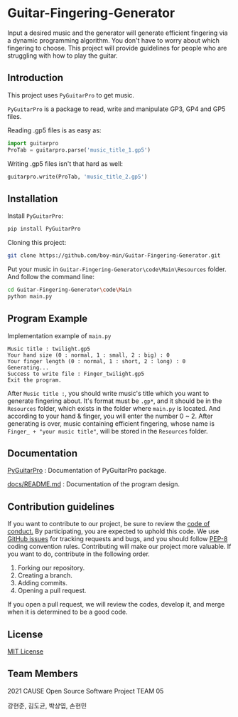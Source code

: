 # Guitar-Fingering-Generator

Input a desired music and the generator will generate efficient fingering via a dynamic programming algorithm.
You don't have to worry about which fingering to choose. This project will provide guidelines for people who are struggling with how to play the guitar.

## Introduction

This project uses `PyGuitarPro` to get music.

`PyGuitarPro` is a package to read, write and manipulate GP3, GP4 and GP5 files.

Reading .gp5 files is as easy as:
```py
import guitarpro
ProTab = guitarpro.parse('music_title_1.gp5')
```

Writing .gp5 files isn't that hard as well:
```py
guitarpro.write(ProTab, 'music_title_2.gp5')
```

## Installation

Install `PyGuitarPro`:
```sh
pip install PyGuitarPro
```

Cloning this project:
```sh
git clone https://github.com/boy-min/Guitar-Fingering-Generator.git
```

Put your music in `Guitar-Fingering-Generator\code\Main\Resources` folder.
And follow the command line:
```sh
cd Guitar-Fingering-Generator\code\Main
python main.py
```

## Program Example

Implementation example of `main.py`

```
Music title : twilight.gp5
Your hand size (0 : normal, 1 : small, 2 : big) : 0
Your finger length (0 : normal, 1 : short, 2 : long) : 0
Generating...
Success to write file : Finger_twilight.gp5
Exit the program.
```

After `Music title :`, you should write music's title which you want to generate fingering about.
It's format must be `.gp*`, and it should be in the `Resources` folder, which exists in the folder where `main.py` is located.
And according to your hand & finger, you will enter the number 0 ~ 2.
After generating is over, music containing efficient fingering, whose name is `Finger_ + "your music title"`,
will be stored in the `Resources` folder.

## Documentation

[PyGuitarPro](https://pyguitarpro.readthedocs.io/en/stable/) : Documentation of PyGuitarPro package.

[docs/README.md](docs/README.md) : Documentation of the program design.

## Contribution guidelines

If you want to contribute to our project, be sure to review the [code of conduct.](CODE_OF_CONDUCT.md) By participating,
you are expected to uphold this code.
We use [GitHub issues](https://github.com/boy-min/Guitar-Fingering-Generator/issues) for tracking requests and bugs, and you should follow
[PEP-8](https://www.python.org/dev/peps/pep-0008/) coding convention rules.
Contributing will make our project more valuable. If you want to do, contribute in the following order.

1. Forking our repository.
2. Creating a branch.
3. Adding commits.
4. Opening a pull request.

If you open a pull request, we will review the codes, develop it, and merge when it is determined to be a good code.

## License

[MIT License](LICENSE)

## Team Members

2021 CAUSE Open Source Software Project TEAM 05

강현준, 김도균, 박상엽, 손현민
